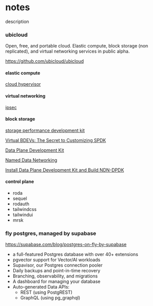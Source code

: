 # notes

description

### ubicloud

Open, free, and portable cloud. Elastic compute, block storage (non replicated),
and virtual networking services in public alpha.

https://github.com/ubicloud/ubicloud

#### elastic compute

[cloud hypervisor](https://github.com/cloud-hypervisor/cloud-hypervisor)

#### virtual networking

[ipsec](https://en.wikipedia.org/wiki/IPsec)

#### block storage

[storage performance development kit](https://spdk.io/)

[Virtual BDEVs: The Secret to Customizing SPDK](https://www.youtube.com/watch?v=s7UE0k2QUtg)

[Data Plane Development Kit](https://www.dpdk.org/)

[Named Data Networking](https://named-data.net/)

[Install Data Plane Development Kit and Build NDN-DPDK](https://dev.to/yoursunny/install-data-plane-development-kit-dpdk-and-build-ndn-dpdk-35o5)

#### control plane

- roda
- sequel
- rodauth
- tailwindcss
- tailwindui
- mrsk

### fly postgres, managed by supabase

https://supabase.com/blog/postgres-on-fly-by-supabase

- a full-featured Postgres database with over 40+ extensions
- pgvector support for Vector/AI workloads
- Supavisor, our Postgres connection pooler
- Daily backups and point-in-time recovery
- Branching, observability, and migrations
- A dashboard for managing your database
- Auto-generated Data APIs:
  - REST (using PostgREST)
  - GraphQL (using pg_graphql)
